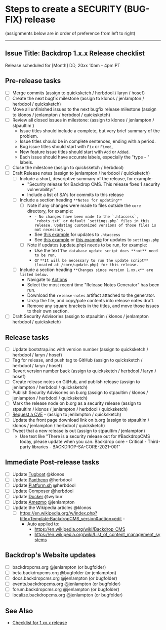 Steps to create a SECURITY (BUG-FIX) release
=============================================
(assignments below are in order of preference from left to right)

---
Issue Title:   Backdrop 1.x.x Release checklist
---

Release scheduled for [Month] DD, 20xx 10am - 4pm PT

## Pre-release tasks

- [ ] Merge commits (assign to quicksketch / herbdool / laryn / hosef)
- [ ] Create the next bugfix milestone (assign to klonos / jenlampton / herbdool / quicksketch)
- [ ] Move all unfinished issues to the next bugfix release milestone (assign to klonos / jenlampton / herbdool / quicksketch)
- [ ] Review all closed issues in milestone: (assign to klonos / jenlampton / stpaultim )
  * Issue titles should include a complete, but very brief summary of the problem.
  * Issue titles should be in complete sentences, ending with a period.
  * Bug issue titles should start with `Fix` or `Fixed`,
  * New feature issue titles should start with `Add` or `Added`.
  * Each issue should have accurate labels, especially the "type - " labels.
- [ ] Close the milestone (assign to quicksketch / herbdool)
- [ ] Draft Release notes (assign to jenlampton / herbdool / quicksketch)
  - [ ] Include a short, descriptive summary of the release, for example:
    * "Security release for Backdrop CMS. This release fixes 1 security vulnerability:"
    * Include a list of SA's for commits to this release
  - [ ] Include a section heading `**Notes for updating**`
    - [ ] Note if any changes were made to files outside the `core` directory, for example:
      * ``- No changes have been made to the `.htaccess`, `robots.txt` or default `settings.php` files in this release. Updating customized versions of those files is not necessary.``
      * See [this example](https://github.com/backdrop/backdrop/releases/tag/1.18.0) for updates to `.htaccess`
      * See [this example](https://github.com/backdrop/backdrop/releases/tag/1.16.0) or [this example](https://github.com/backdrop/backdrop/releases/tag/1.14.0) for updates to `settings.php`
    - [ ] Note if updates (update.php) needs to be run, for example:
      * Use the text `The database update script does **not** need to be run.`
      * or `**It will be necessary to run the update script** (located at /core/update.php) for this release.`
  - [ ] Include a section heading `**Changes since version 1.xx.x** are listed below.`
    * Navigate to [Actions](https://github.com/backdrop/backdrop-issues/actions)
    * Select the most recent time "Release Notes Generator" has been run.
    * Download the `release-notes` artifact attached to the generator.
    * Unzip the file, and copy/pate contents into release notes draft.
    * Remove any square brackets in the titles, and move those issues to their own section.
- [ ] Draft Security Advisories (assign to stpaultim / klonos / jenlampton  herbdool / quicksketch)

## Release tasks

- [ ] Update bootstrap.inc with version number (assign to quicksketch / herbdool / laryn / hosef)
- [ ] Tag for release, and push tag to GitHub (assign to quicksketch / herbdool / laryn / hosef)
- [ ] Revert version number back (assign to quicksketch / herbdool / laryn / hosef)
- [ ] Create release notes on GitHub, and publish release (assign to jenlampton / herbdool / quicksketch)
- [ ] Publish Security Advisories on b.org (assign to stpaultim / klonos / jenlampton / herbdool / quicksketch)
- [ ] Mark the release node on b.org as a security release (assign to stpaultim / klonos / jenlampton / herbdool / quicksketch)
- [ ] [Request a CVE](https://github.com/backdrop/backdrop-issues/wiki/Security:-Request-CVE) - (assign to jenlampton / quicksketch)
- [ ] Update the front page download link on b.org (assign to stpaultim / klonos / jenlampton / herbdool / quicksketch)
- [ ] Tweet that a new release is out (assign to stpaultim / jenlampton)
  - Use text like "There is a security release out for #BackdropCMS today, please update when you can. Backdrop core - Critical - Third-party libraries - BACKDROP-SA-CORE-2021-001"

## Immediate Post-release tasks

- [ ] Update [Tugboat](https://github.com/backdrop/backdrop-issues/wiki/Update:-Tugboat) @klonos
- [ ] Update [Pantheon](https://github.com/backdrop/backdrop-issues/wiki/Update:-Pantheon-Upstream) @herbdool
- [ ] Update [Platform.sh](https://github.com/backdrop/backdrop-issues/wiki/Update:-Platform.sh-Template) @herbdool
- [ ] Update [Composer](https://github.com/backdrop-ops/backdrop-composer) @herbdool
- [ ] Update [Docker](https://github.com/backdrop/backdrop-issues/wiki/Update:-Docker-Image) @wylbur
- [ ] Update [Amezmo](https://github.com/sdubois/backdrop-amezmo) @jenlampton
- [ ] Update the Wikipedia articles @klonos
  - [ ] https://en.wikipedia.org/w/index.php?title=Template:BackdropCMS_version&action=edit - 
    * Auto applied to:
      * https://en.wikipedia.org/wiki/Backdrop_CMS
      * https://en.wikipedia.org/wiki/List_of_content_management_systems

## Backdrop's Website updates

- [ ] backdropcms.org @jenlampton (or bugfolder)
- [ ] beta.backdropcms.org @bugfolder (or jenlampton)
- [ ] docs.backdropcms.org @jenlampton (or bugfolder)
- [ ] events.backdropcms.org @jenlampton (or bugfolder)
- [ ] forum.backdropcms.org @jenlampton (or bugfolder)
- [ ] localize.backdropcms.org @jenlampton (or bugfolder)

## See Also

- [Checklist for 1.xx.x release]()
